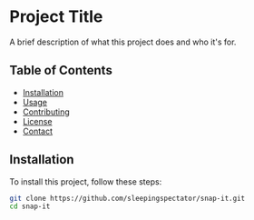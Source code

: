 # Project Title

A brief description of what this project does and who it's for.

## Table of Contents

- [Installation](#installation)
- [Usage](#usage)
- [Contributing](#contributing)
- [License](#license)
- [Contact](#contact)

## Installation

To install this project, follow these steps:

```bash
git clone https://github.com/sleepingspectator/snap-it.git
cd snap-it

